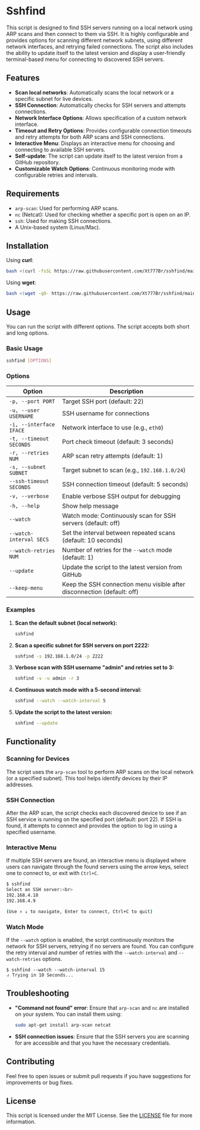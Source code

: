 # Sshfind

This script is designed to find SSH servers running on a local network using ARP scans and then connect to them via SSH. It is highly configurable and provides options for scanning different network subnets, using different network interfaces, and retrying failed connections. The script also includes the ability to update itself to the latest version and display a user-friendly terminal-based menu for connecting to discovered SSH servers.

## Features

- **Scan local networks**: Automatically scans the local network or a specific subnet for live devices.
- **SSH Connection**: Automatically checks for SSH servers and attempts connections.
- **Network Interface Options**: Allows specification of a custom network interface.
- **Timeout and Retry Options**: Provides configurable connection timeouts and retry attempts for both ARP scans and SSH connections.
- **Interactive Menu**: Displays an interactive menu for choosing and connecting to available SSH servers.
- **Self-update**: The script can update itself to the latest version from a GitHub repository.
- **Customizable Watch Options**: Continuous monitoring mode with configurable retries and intervals.

## Requirements

- `arp-scan`: Used for performing ARP scans.
- `nc` (Netcat): Used for checking whether a specific port is open on an IP.
- `ssh`: Used for making SSH connections.
- A Unix-based system (Linux/Mac).

## Installation

Using **curl**:
```bash
bash <(curl -fsSL https://raw.githubusercontent.com/Xt777Br/sshfind/main/install.sh)
```

Using **wget**:
```bash
bash <(wget -qO- https://raw.githubusercontent.com/Xt777Br/sshfind/main/install.sh)
```

## Usage

You can run the script with different options. The script accepts both short and long options.

### Basic Usage

```bash
sshfind [OPTIONS]
```

### Options

| Option                  | Description                                                                 |
|-------------------------|-----------------------------------------------------------------------------|
| `-p, --port PORT`        | Target SSH port (default: 22)                                                |
| `-u, --user USERNAME`    | SSH username for connections                                                |
| `-i, --interface IFACE`  | Network interface to use (e.g., `eth0`)                                     |
| `-t, --timeout SECONDS`  | Port check timeout (default: 3 seconds)                                      |
| `-r, --retries NUM`      | ARP scan retry attempts (default: 1)                                         |
| `-s, --subnet SUBNET`    | Target subnet to scan (e.g., `192.168.1.0/24`)                              |
| `--ssh-timeout SECONDS`  | SSH connection timeout (default: 5 seconds)                                 |
| `-v, --verbose`          | Enable verbose SSH output for debugging                                     |
| `-h, --help`             | Show help message                                                            |
| `--watch`                | Watch mode: Continuously scan for SSH servers (default: off)                |
| `--watch-interval SECS`  | Set the interval between repeated scans (default: 10 seconds)               |
| `--watch-retries NUM`    | Number of retries for the `--watch` mode (default: 1)                       |
| `--update`               | Update the script to the latest version from GitHub                         |
| `--keep-menu`            | Keep the SSH connection menu visible after disconnection (default: off)     |

### Examples

1. **Scan the default subnet (local network):**

   ```bash
   sshfind
   ```

2. **Scan a specific subnet for SSH servers on port 2222:**

   ```bash
   sshfind -s 192.168.1.0/24 -p 2222
   ```

3. **Verbose scan with SSH username "admin" and retries set to 3:**

   ```bash
   sshfind -v -u admin -r 3
   ```

4. **Continuous watch mode with a 5-second interval:**

   ```bash
   sshfind --watch --watch-interval 5
   ```

5. **Update the script to the latest version:**

   ```bash
   sshfind --update
   ```

## Functionality

### Scanning for Devices

The script uses the `arp-scan` tool to perform ARP scans on the local network (or a specified subnet). This tool helps identify devices by their IP addresses.

### SSH Connection

After the ARP scan, the script checks each discovered device to see if an SSH service is running on the specified port (default: port 22). If SSH is found, it attempts to connect and provides the option to log in using a specified username.

### Interactive Menu

If multiple SSH servers are found, an interactive menu is displayed where users can navigate through the found servers using the arrow keys, select one to connect to, or exit with `Ctrl+C`.

```bash
$ sshfind
Select an SSH server:<br>
192.168.4.18
192.168.4.9

(Use ↑ ↓ to navigate, Enter to connect, Ctrl+C to quit)
```


### Watch Mode

If the `--watch` option is enabled, the script continuously monitors the network for SSH servers, retrying if no servers are found. You can configure the retry interval and number of retries with the `--watch-interval` and `--watch-retries` options.
```
$ sshfind --watch --watch-interval 15
⠴ Trying in 10 Seconds...
```

## Troubleshooting

- **"Command not found" error**: Ensure that `arp-scan` and `nc` are installed on your system. You can install them using:
  ```bash
  sudo apt-get install arp-scan netcat
  ```

- **SSH connection issues**: Ensure that the SSH servers you are scanning for are accessible and that you have the necessary credentials.

## Contributing

Feel free to open issues or submit pull requests if you have suggestions for improvements or bug fixes.

## License

This script is licensed under the MIT License. See the [LICENSE](LICENSE) file for more information.
